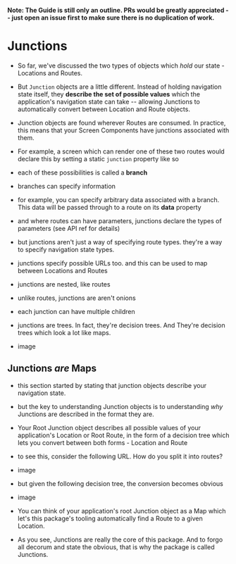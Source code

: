 ---
---

**Note: The Guide is still only an outline. PRs would be greatly appreciated -- just open an issue first to make sure there is no duplication of work.**

# Junctions

- So far, we've discussed the two types of objects which *hold* our state - Locations and Routes.
- But `Junction` objects are a little different. Instead of holding navigation state itself, they **describe the set of possible values** which the application's navigation state can take -- allowing Junctions to automatically convert between Location and Route objects.

- Junction objects are found wherever Routes are consumed. In practice, this means that your Screen Components have junctions associated with them. 
- For example, a screen which can render one of these two routes would declare this by setting a static `junction` property like so

- each of these possibilities is called a **branch**
- branches can specify information
- for example, you can specify arbitrary data associated with a branch. This data will be passed through to a route on its **data** property
- and where routes can have parameters, junctions declare the types of parameters (see API ref for details)

- but junctions aren't just a way of specifying route types. they're a way to specify navigation state types.
- junctions specify possible URLs too. and this can be used to map between Locations and Routes

- junctions are nested, like routes
- unlike routes, junctions are aren't onions
- each junction can have multiple children
- junctions are trees. In fact, they're decision trees. And They're decision trees which look a lot like maps.

- image

## Junctions *are* Maps

- this section started by stating that junction objects describe your navigation state.
- but the key to understanding Junction objects is to understanding *why* Junctions are described in the format they are.
- Your Root Junction object describes all possible values of your application's Location or Root Route, in the form of a decision tree which lets you convert between both forms - Location and Route
- to see this, consider the following URL. How do you split it into routes?
- image
- but given the following decision tree, the conversion becomes obvious
- image

- You can think of your application's root Junction object as a Map which let's this package's tooling automatically find a Route to a given Location.
- As you see, Junctions are really the core of this package. And to forgo all decorum and state the obvious, that is why the package is called Junctions.
